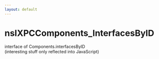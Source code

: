 ```yaml
---
layout: default
---
```


# nsIXPCComponents_InterfacesByID #
  
interface of Components.interfacesByID  
(interesting stuff only reflected into JavaScript)  
  
